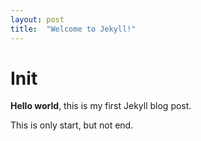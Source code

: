 ```yaml
---
layout: post
title:  "Welcome to Jekyll!"
---
```


# Init

**Hello world**, this is my first Jekyll blog post.

This is only start, but not end.